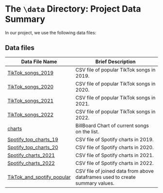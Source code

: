 # The `\data` Directory: Project Data Summary

In our project, we use the following data files:

## Data files
|Data File Name | Brief Description|
|---------------| -----------------|
|[TikTok_songs_2019](TikTok_songs_2019.csv) | CSV file of popular TikTok songs in 2019.
|[TikTok_songs_2020](TikTok_songs_2020.csv) | CSV file of popular TikTok songs in 2020.
|[TikTok_songs_2021](TikTok_songs_2021.csv) | CSV file of popular TikTok songs in 2021.
|[TikTok_songs_2022](TikTok_songs_2022.csv) | CSV file of popular TikTok songs in 2022.
|[charts](charts.csv) | BillBoard Chart of current songs on the list.
|[Spotify_top_charts_19](spotify_top_charts_19.csv) | CSV file of Spotify charts in 2019.
|[Spotify_top_charts_20](spotify_top_charts_20.csv) | CSV file of Spotify charts in 2020.
|[Spotify_charts_2021](spotify_charts_2021.csv) | CSV file of Spotify charts in 2021.
|[Spotify_charts_2022](spotify_charts_2022.csv) | CSV file of Spotify charts in 2022.
|[TikTok_and_spotify_popular](tiktok_and_spotify_popular.csv)| CSV file of joined data from above dataframes used to create summary values.




